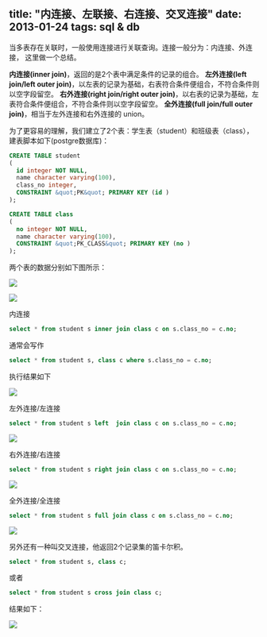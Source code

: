 title: "内连接、左联接、右连接、交叉连接"
date: 2013-01-24
tags: sql & db
---

当多表存在关联时，一般使用连接进行关联查询。连接一般分为：内连接、外连接， 这里做一个总结。

**内连接(inner join)**，返回的是2个表中满足条件的记录的组合。
**左外连接(left join/left outer join)**，以左表的记录为基础，右表符合条件便组合，不符合条件则以空字段留空。
**右外连接(right join/right outer join)**，以右表的记录为基础，左表符合条件便组合，不符合条件则以空字段留空。
**全外连接(full join/full outer join)**，相当于左外连接和右外连接的 union。<!--more-->

为了更容易的理解，我们建立了2个表：学生表（student）和班级表（class），建表脚本如下(postgre数据库)：

``` sql
CREATE TABLE student
(
  id integer NOT NULL,
  name character varying(100),
  class_no integer,
  CONSTRAINT &quot;PK&quot; PRIMARY KEY (id )
);

CREATE TABLE class
(
  no integer NOT NULL,
  name character varying(100),
  CONSTRAINT &quot;PK_CLASS&quot; PRIMARY KEY (no )
);
```

两个表的数据分别如下图所示：

![](/images/table-student.jpg)

![](/images/table-class.jpg)

内连接

``` sql
select * from student s inner join class c on s.class_no = c.no;
```

通常会写作

``` sql
select * from student s, class c where s.class_no = c.no;
```

执行结果如下

![](/images/result1.jpg)

左外连接/左连接

``` sql
select * from student s left  join class c on s.class_no = c.no;
```

![](/images/result2.jpg)

右外连接/右连接

``` sql
select * from student s right join class c on s.class_no = c.no;
```

![](/images/result3.jpg)

全外连接/全连接
``` sql
select * from student s full join class c on s.class_no = c.no;
```

![](/images/result4.jpg)

另外还有一种叫交叉连接，他返回2个记录集的笛卡尔积。

``` sql
select * from student s, class c;
```

或者

``` sql
select * from student s cross join class c;
```

结果如下：

![](/images/result5.jpg)

